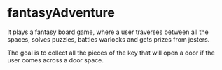 # fantasyAdventure
It plays a fantasy board game, 
where a user traverses between all the spaces, 
solves puzzles, battles warlocks and gets prizes from jesters. 

The goal is to collect all the pieces of the key that will 
open a door if the user comes across a door space.
